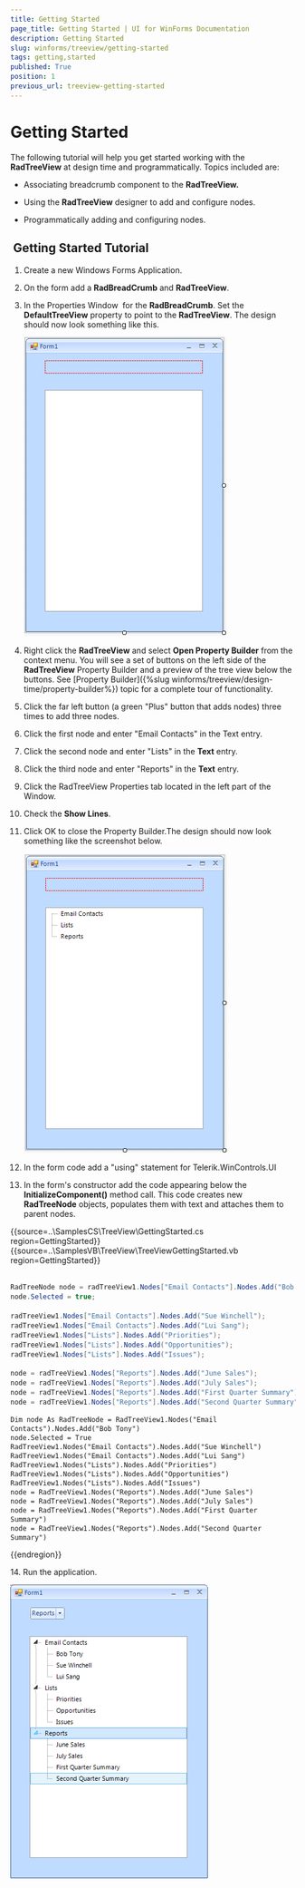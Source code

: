 ```yaml
---
title: Getting Started
page_title: Getting Started | UI for WinForms Documentation
description: Getting Started
slug: winforms/treeview/getting-started
tags: getting,started
published: True
position: 1
previous_url: treeview-getting-started
---
```


# Getting Started



The following tutorial will help you get started working with the __RadTreeView__ at design time and programmatically. Topics included are: 

* Associating breadcrumb component to the __RadTreeView.__

* Using the __RadTreeView__ designer to add and configure nodes.

* Programmatically adding and configuring nodes.

##  Getting Started Tutorial

1. Create a new Windows Forms Application.

1. On the form add a __RadBreadCrumb__ and __RadTreeView__.
            

1. In the Properties Window  for the __RadBreadCrumb__. Set the __DefaultTreeView__ property to point to the __RadTreeView__. The design should now look something like this.
    
    ![treeview-getting-started 001](images/treeview-getting-started001.png)

1. Right click the __RadTreeView__ and select __Open Property Builder__ from the context menu. You will see a set of buttons on the left side of the __RadTreeView__ Property Builder and a preview of the tree view below the buttons. See [Property Builder]({%slug winforms/treeview/design-time/property-builder%}) topic for a complete  tour of functionality.
            

1. Click the far left button (a green "Plus" button that adds nodes) three times to add three nodes.

1. Click the first node and enter "Email Contacts" in the Text entry.

1. Click the second node and enter "Lists" in the __Text__ entry.
            

1. Click the third node and enter "Reports" in the __Text__ entry.
            

1. Click the RadTreeView Properties tab located in the left part of the Window.

1. Check the __Show Lines__.
            

1. Click OK to close the Property Builder.The design should now look something like the screenshot below.

    ![treeview-getting-started 002](images/treeview-getting-started002.png)

1. In the form code add a "using" statement for Telerik.WinControls.UI

1. In the form's constructor add the code appearing below the __InitializeComponent()__ method call. This code creates new __RadTreeNode__ objects, populates them with text and attaches them to parent nodes.


{{source=..\SamplesCS\TreeView\GettingStarted.cs region=GettingStarted}} 
{{source=..\SamplesVB\TreeView\TreeViewGettingStarted.vb region=GettingStarted}} 

````C#
            
RadTreeNode node = radTreeView1.Nodes["Email Contacts"].Nodes.Add("Bob Tony");
node.Selected = true;
            
radTreeView1.Nodes["Email Contacts"].Nodes.Add("Sue Winchell");
radTreeView1.Nodes["Email Contacts"].Nodes.Add("Lui Sang");
radTreeView1.Nodes["Lists"].Nodes.Add("Priorities");
radTreeView1.Nodes["Lists"].Nodes.Add("Opportunities");
radTreeView1.Nodes["Lists"].Nodes.Add("Issues");
            
node = radTreeView1.Nodes["Reports"].Nodes.Add("June Sales");
node = radTreeView1.Nodes["Reports"].Nodes.Add("July Sales");
node = radTreeView1.Nodes["Reports"].Nodes.Add("First Quarter Summary");
node = radTreeView1.Nodes["Reports"].Nodes.Add("Second Quarter Summary");

````
````VB.NET
Dim node As RadTreeNode = RadTreeView1.Nodes("Email Contacts").Nodes.Add("Bob Tony")
node.Selected = True
RadTreeView1.Nodes("Email Contacts").Nodes.Add("Sue Winchell")
RadTreeView1.Nodes("Email Contacts").Nodes.Add("Lui Sang")
RadTreeView1.Nodes("Lists").Nodes.Add("Priorities")
RadTreeView1.Nodes("Lists").Nodes.Add("Opportunities")
RadTreeView1.Nodes("Lists").Nodes.Add("Issues")
node = RadTreeView1.Nodes("Reports").Nodes.Add("June Sales")
node = RadTreeView1.Nodes("Reports").Nodes.Add("July Sales")
node = RadTreeView1.Nodes("Reports").Nodes.Add("First Quarter Summary")
node = RadTreeView1.Nodes("Reports").Nodes.Add("Second Quarter Summary")

````

{{endregion}} 

14\. Run the application.

![treeview-getting-started 003](images/treeview-getting-started003.png)
